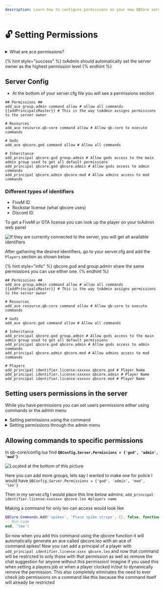 ```yaml
---
description: Learn how to configure permissions on your new QBCore server!
---
```


# 🔓 Setting Permissions

<details>

<summary>What are ace permissions?</summary>

Aces are the built-in permissions system provided by CFX. They allow for creating new nodes which have aces attached to them. This permission system consists of aces & principals. Essentially think of a tree with branches. We have our ace that we create and then each branch would be our principal which inherits the permissions of our ace

</details>

{% hint style="success" %}
txAdmin should automatically set the server owner as the highest permission level
{% endhint %}

## Server Config

* At the bottom of your server.cfg file you will see a permissions section

```
## Permissions ##
add_ace group.admin command allow # allow all commands
{{addPrincipalsMaster}} # This is the way txAdmin assigns permissions to the server owner

# Resources
add_ace resource.qb-core command allow # Allow qb-core to execute commands

# Gods
add_ace qbcore.god command allow # Allow all commands

# Inheritance
add_principal qbcore.god group.admin # Allow gods access to the main admin group used to get all default permissions
add_principal qbcore.god qbcore.admin # Allow gods access to admin commands
add_principal qbcore.admin qbcore.mod # Allow admins access to mod commands 
```

### Different types of identifiers

* FiveM ID
* Rockstar license (what qbcore uses)
* Discord ID

To get a FiveM or GTA license you can look up the player on your txAdmin web panel

![If they are currently connected to the server, you will get all available identifiers](../.gitbook/assets/Untitled-2.png)

After gathering the desired identifiers, go to your server.cfg and add the `Players` section as shown below

{% hint style="info" %}
qbcore.god and group.admin share the same permissions you can use either one.&#x20;
{% endhint %}

```
## Permissions ##
add_ace group.admin command allow # allow all commands
{{addPrincipalsMaster}} # This is the way txAdmin assigns permissions to the server owner

# Resources
add_ace resource.qb-core command allow # Allow qb-core to execute commands

# Gods
add_ace qbcore.god command allow # Allow all commands

# Inheritance
add_principal qbcore.god group.admin # Allow gods access to the main admin group used to get all default permissions
add_principal qbcore.god qbcore.admin # Allow gods access to admin commands
add_principal qbcore.admin qbcore.mod # Allow admins access to mod commands

# Players
add_principal identifier.license:xxxxxx qbcore.god # Player Name
add_principal identifier.license:xxxxxx qbcore.admin # Player Name
add_principal identifier.license:xxxxxx qbcore.mod # Player Name
```

## Setting users permissions in the server

While you have permissions you can set users permissions either using commands or the admin menu

<details>

<summary>Setting permissions using the command </summary>

* While in the server type in the command `/addpermission [id] [addpermissions]`

<!---->

* It will look something like this `/addpermission 1 god`

</details>

<details>

<summary>Setting permissions through the admin menu</summary>

* In chat enter the command `/admin`

<!---->

* Access the "Player Management" tab and select the player you want to give permissions to

<!---->

* Locate a menu item called "Permissions"

<!---->

* Set the user group for that user then press "submit"

</details>

## Allowing commands to specific permissions

In qb-core/config.lua find **`QBConfig.Server.Permissions = {'god', 'admin', 'mod'}`**

![Located at the bottom of this picture](https://i.imgur.com/qftzTBD.png)

Here you can add more groups, lets say I wanted to make one for police I would have `QBConfig.Server.Permissions = {'god', 'admin', 'mod', 'leo'}`

Then in my server.cfg I would place this line below admins; `add_principal identifier.license:xxxxxxx qbcore.leo #players name`

Making a command for only leo can access would look like

```lua
QBCore.Commands.Add('spikes', 'Place spike strips', {}, false, function(source)
-- Run code
end, 'leo')
```

So now when you add this command using the qbcore function it will automatically generate an ace called qbcore.leo with an ace of command.spikes! Now you can add a principal of a player with `add_principal identifier.license:xxxx qbcore.leo` and now that command will be restricted to only those with that permission as well as remove the chat suggestion for anyone without this permission! Imagine if you used this when setting a players job or when a player clocked in/out to dynamically remove the permission. This also completely eliminates the need to ever check job permissions on a command like this because the command itself will already be restricted

